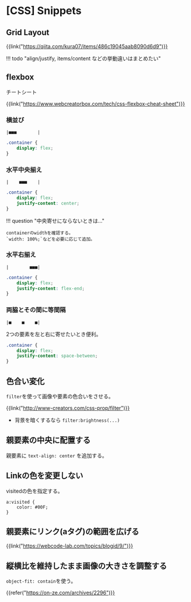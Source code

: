 # [CSS] Snippets


Grid Layout
-----------

{{link("https://qiita.com/kura07/items/486c19045aab8090d6d9")}}

!!! todo "align/justify, items/content などの挙動違いはまとめたい"


flexbox
-------

チートシート

{{link("https://www.webcreatorbox.com/tech/css-flexbox-cheat-sheet")}}

### 横並び

```
|■■■        |
```

```css
.container {
    display: flex;
}
```

### 水平中央揃え

```
|    ■■■    |
```

```css
.container {
    display: flex;
    justify-content: center;
}
```

!!! question "中央寄せにならないときは..."

    containerのwidthを確認する。
    `width: 100%;`などを必要に応じて追加。


### 水平右揃え

```
|        ■■■|
```

```css
.container {
    display: flex;
    justify-content: flex-end;
}
```

### 両脇とその間に等間隔

```
|■    ■    ■|
```

2つの要素を左と右に寄せたいとき便利。

```css
.container {
    display: flex;
    justify-content: space-between;
}
```


色合い変化
----------

`filter`を使って画像や要素の色合いをさせる。

{{link("http://www-creators.com/css-prop/filter")}}

* 背景を暗くするなら `filter:brightness(...)`


親要素の中央に配置する
----------------------

親要素に `text-align: center` を追加する。


Linkの色を変更しない
--------------------

visitedの色を指定する。

```
a:visited {
    color: #00F;
}
```


親要素にリンク(aタグ)の範囲を広げる
-----------------------------------

{{link("https://webcode-lab.com/topics/blogid/9/")}}


縦横比を維持したまま画像の大きさを調整する
------------------------------------------

`object-fit: contain`を使う。

{{refer("https://on-ze.com/archives/2296")}}
